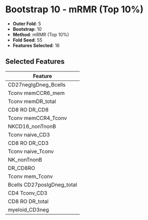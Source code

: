 # Bootstrap 10 - mRMR (Top 10%)

- **Outer Fold**: 5
- **Bootstrap**: 10
- **Method**: mRMR (Top 10%)
- **Fold Seed**: 55
- **Features Selected**: 16

## Selected Features

| Feature |
|---------|
| CD27negIgDneg_Bcells |
| Tconv memCCR6_mem |
| Tconv memDR_total |
| CD8 RO DR_CD8 |
| Tconv memCCR4_Tconv |
| NKCD16_nonTnonB |
| Tconv naive_CD3 |
| CD8 RO DR_CD3 |
| Tconv naive_Tconv |
| NK_nonTnonB |
| DR_CD8RO |
| Tconv mem_Tconv |
| Bcells CD27posIgDneg_total |
| CD4 Tconv_CD3 |
| CD8 RO DR_total |
| myeloid_CD3neg |
